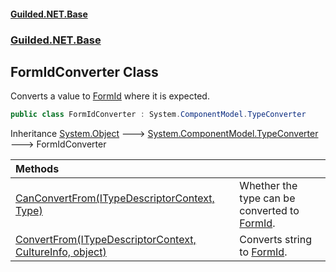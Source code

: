 
#### [Guilded.NET.Base](index 'index')
### [Guilded.NET.Base](index#Guilded_NET_Base 'Guilded.NET.Base')
## FormIdConverter Class
Converts a value to [FormId](FormId 'Guilded.NET.Base.FormId') where it is expected.  
```csharp
public class FormIdConverter : System.ComponentModel.TypeConverter
```

Inheritance [System.Object](https://docs.microsoft.com/en-us/dotnet/api/System.Object 'System.Object') &#129106; [System.ComponentModel.TypeConverter](https://docs.microsoft.com/en-us/dotnet/api/System.ComponentModel.TypeConverter 'System.ComponentModel.TypeConverter') &#129106; FormIdConverter  

| Methods | |
| :--- | :--- |
| [CanConvertFrom(ITypeDescriptorContext, Type)](FormIdConverter_CanConvertFrom(ITypeDescriptorContext_Type) 'Guilded.NET.Base.FormIdConverter.CanConvertFrom(System.ComponentModel.ITypeDescriptorContext, System.Type)') | Whether the type can be converted to [FormId](FormId 'Guilded.NET.Base.FormId').<br/> |
| [ConvertFrom(ITypeDescriptorContext, CultureInfo, object)](FormIdConverter_ConvertFrom(ITypeDescriptorContext_CultureInfo_object) 'Guilded.NET.Base.FormIdConverter.ConvertFrom(System.ComponentModel.ITypeDescriptorContext, System.Globalization.CultureInfo, object)') | Converts string to [FormId](FormId 'Guilded.NET.Base.FormId').<br/> |
